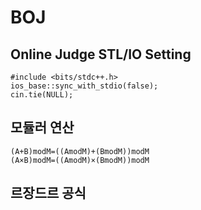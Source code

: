 # BOJ

## Online Judge STL/IO Setting
```
#include <bits/stdc++.h>
ios_base::sync_with_stdio(false);
cin.tie(NULL);
```

## 모듈러 연산
```
(A+B)modM=((AmodM)+(BmodM))modM
(A×B)modM=((AmodM)×(BmodM))modM
```
## 르장드르 공식
```

```